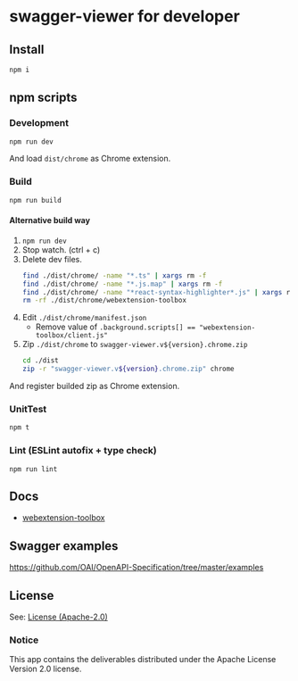 # swagger-viewer for developer

## Install

```sh
npm i
```

## npm scripts

### Development

```sh
npm run dev
```

And load `dist/chrome` as Chrome extension.

### Build

```sh
npm run build
```

#### Alternative build way

1. `npm run dev`
2. Stop watch. (ctrl + c)
3. Delete dev files.
   ```sh
   find ./dist/chrome/ -name "*.ts" | xargs rm -f
   find ./dist/chrome/ -name "*.js.map" | xargs rm -f
   find ./dist/chrome/ -name "*react-syntax-highlighter*.js" | xargs rm -f
   rm -rf ./dist/chrome/webextension-toolbox
   ```
4. Edit `./dist/chrome/manifest.json`
   - Remove value of `.background.scripts[] == "webextension-toolbox/client.js"`
5. Zip `./dist/chrome` to `swagger-viewer.v${version}.chrome.zip`
   ```sh
   cd ./dist
   zip -r "swagger-viewer.v${version}.chrome.zip" chrome
   ```

And register builded zip as Chrome extension.

### UnitTest

```sh
npm t
```

### Lint (ESLint autofix + type check)

```
npm run lint
```

## Docs

- [webextension-toolbox](https://github.com/HaNdTriX/webextension-toolbox)

## Swagger examples

https://github.com/OAI/OpenAPI-Specification/tree/master/examples

## License

See: [License (Apache-2.0)](./LICENSE)

### Notice

This app contains the deliverables distributed under the Apache License Version 2.0 license.
